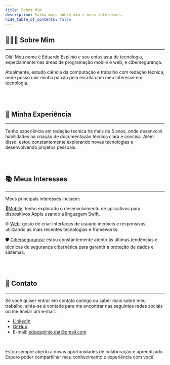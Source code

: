 ```yaml
---
title: Sobre Mim
description: Saiba mais sobre mim e meus interesses.
hide_table_of_contents: false
---
```


## 👨🏼‍💻 Sobre Mim
----

Olá! Meu nome é Eduardo Esplinio e sou entusiasta de tecnologia, especialmente nas áreas de programação mobile e web, e cibersegurança. 

Atualmente, estudo ciência da computação e trabalho com redação técnica, onde posso unir minha paixão pela escrita com meu interesse em tecnologia. 

<br/>
<br/>

## 📝 Minha Experiência
----

Tenho experiência em redação técnica há mais de 5 anos, onde desenvolvi habilidades na criação de documentação técnica clara e concisa. Além disso, estou constantemente explorando novas tecnologias e desenvolvendo projetos pessoais.

<br/>
<br/>

## 📚 Meus Interesses
----

Meus principais interesses incluem:

📱[Mobile](/docs/Explorar/Projetos/mobile): tenho explorado o desenvolvimento de aplicativos para dispositivos Apple usando a linguagem Swift.

🌐 [Web](/docs/Explorar/Projetos/web): gosto de criar interfaces de usuário incríveis e responsivas, utilizando as mais recentes tecnologias e frameworks.

🛡️ [Cibersegurança](/docs/Explorar/Cursos/ciberseguranca): estou constantemente atento às últimas tendências e técnicas de segurança cibernética para garantir a proteção de dados e sistemas. 

<br/>
<br/>

## 💬 Contato
----

Se você quiser entrar em contato comigo ou saber mais sobre meu trabalho, sinta-se à vontade para me encontrar nas seguintes redes sociais ou me enviar um e-mail:

- [LinkedIn](https://www.linkedin.com/in/eduardo-esplinio-b16ba3274/)
- [GitHub](https://github.com/eduesplinio)
- E-mail: eduesplinio.dat@gmail.com

<br/>

Estou sempre aberto a novas oportunidades de colaboração e aprendizado. Espero poder compartilhar meu conhecimento e experiência com você!

